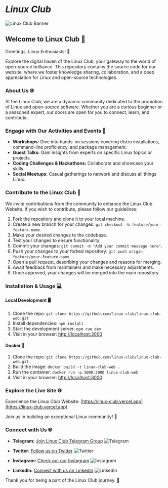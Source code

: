 # *Linux Club* 

![Linux Club Banner](/public/static/images/twitter-card.png)

<!-- Font Awesome Stylesheet -->
<link rel="stylesheet" href="https://cdnjs.cloudflare.com/ajax/libs/font-awesome/5.15.3/css/all.min.css" integrity="sha512-5AmDJ2AaaAriT+ctjI0GxqSQXr7ChHeF8MVFp+BUbM+X7e5sozQj3C3VpuFvIpS5zOnn24zi9BQa7EdEG8AaDg==" crossorigin="anonymous" />


## Welcome to Linux Club 🐧

Greetings, Linux Enthusiasts! 🚀

Explore the digital haven of the Linux Club, your gateway to the world of open-source brilliance. This repository contains the source code for our website, where we foster knowledge sharing, collaboration, and a deep appreciation for Linux and open-source technologies.

### About Us 🌐

At the Linux Club, we are a dynamic community dedicated to the promotion of Linux and open-source software. Whether you are a curious beginner or a seasoned expert, our doors are open for you to connect, learn, and contribute.

### Engage with Our Activities and Events 🚀

- **Workshops:** Dive into hands-on sessions covering distro installations, command-line proficiency, and package management.
- **Guest Talks:** Gain insights from experts on specific Linux topics or projects.
- **Coding Challenges & Hackathons:** Collaborate and showcase your skills.
- **Social Meetups:** Casual gatherings to network and discuss all things Linux.

### Contribute to the Linux Club 🤝

We invite contributions from the community to enhance the Linux Club Website. If you wish to contribute, please follow our guidelines:

1. Fork the repository and clone it to your local machine.
2. Create a new branch for your changes: `git checkout -b feature/your-feature-name`.
3. Make your desired changes to the codebase.
4. Test your changes to ensure functionality.
5. Commit your changes: `git commit -m "Add your commit message here"`.
6. Push your changes to your forked repository: `git push origin feature/your-feature-name`.
7. Open a pull request, describing your changes and reasons for merging.
8. Await feedback from maintainers and make necessary adjustments.
9. Once approved, your changes will be merged into the main repository.


### Installation & Usage 💻

#### Local Development 🖥️

1. Clone the repo: `git clone https://github.com/linux-club/linux-club-web.git`
2. Install dependencies: `npm install`
3. Start the development server: `npm run dev`
4. Visit in your browser: [http://localhost:3000](http://localhost:3000)

#### Docker  🐳

1. Clone the repo: `git clone https://github.com/linux-club/linux-club-web.git`
2. Build the image: `docker build -t linux-club-web .`
3. Run the container: `docker run -p 3000:3000 linux-club-web`
4. Visit in your browser: [http://localhost:3000](http://localhost:3000)  

### Explore the Live Site 🌐

Experience the Linux Club Website: [https://linux-club.vercel.app](https://linux-club.vercel.app)

Join us in building an exceptional Linux community! 🚀

### Connect with Us 🌐

  - **Telegram:** [Join Linux Club Telegram Group](https://t.me/Linux_Users_Club) ![Telegram](https://img.shields.io/badge/Join-Telegram-blue?style=flat-square&logo=telegram)

- **Twitter:** [Follow us on Twitter](https://twitter.com/i/communities/1607126742795448320) ![Twitter](https://img.shields.io/twitter/follow/linuxclub?style=social&logo=twitter)
- **Instagram:** [Check out our Instagram](https://www.instagram.com/the_linux.club?utm_source=ig_web_button_share_sheet&igsh=ZDNlZDc0MzIxNw==) ![Instagram](https://img.shields.io/badge/Follow-Instagram-pink?style=flat-square&logo=instagram)
- **LinkedIn:** [Connect with us on LinkedIn](https://www.linkedin.com/groups/9274714/) ![LinkedIn](https://img.shields.io/badge/Connect-LinkedIn-blue?style=flat-square&logo=linkedin)


Thank you for being a part of the Linux Club journey. 🐧
